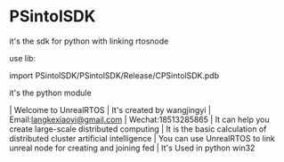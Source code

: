 # PSintolSDK
it's the sdk for python with linking rtosnode

use lib:

import PSintolSDK/PSintolSDK/Release/CPSintolSDK.pdb

it's the python module

| Welcome to UnrealRTOS 
| It's created by wangjingyi 
| Email:langkexiaoyi@gmail.com 
| Wechat:18513285865 
| It can help you create large-scale distributed computing 
| It is the basic calculation of distributed cluster artificial intelligence
| You can use UnrealRTOS to link unreal node for creating and joining fed 
| It's Used in python win32
